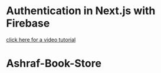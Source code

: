 # Authentication in Next.js with Firebase

[click here for a video tutorial](https://www.youtube.com/watch?v=ZmpO65DhRN0)
# Ashraf-Book-Store
